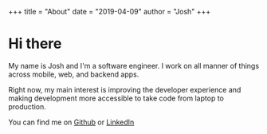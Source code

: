 +++
title = "About"
date = "2019-04-09"
author = "Josh"
+++

# Hi there

My name is Josh and I'm a software engineer. I work on all manner of things across mobile, web, and backend apps.

Right now, my main interest is improving the developer experience and making development more accessible to take code from laptop to production.

You can find me on [Github](https://github.com/kasuboski) or [LinkedIn](https://www.linkedin.com/in/joshkasuboski/)
